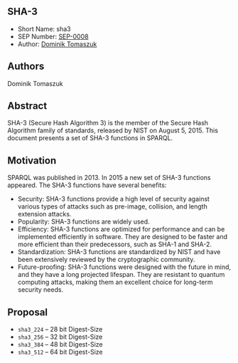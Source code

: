 ## SHA-3

* Short Name: sha3
* SEP Number: [SEP-0008](sep-0008.md)
* Author: [Dominik Tomaszuk](https://github.com/domel)

## Authors

Dominik Tomaszuk

## Abstract

SHA-3 (Secure Hash Algorithm 3) is the member of the Secure Hash Algorithm family of standards, released by NIST on August 5, 2015. This document presents a set of SHA-3 functions in SPARQL.

## Motivation

SPARQL was published in 2013. In 2015 a new set of SHA-3 functions appeared. The SHA-3 functions have several benefits:

* Security: SHA-3 functions provide a high level of security against various types of attacks such as pre-image, collision, and length extension attacks. 
* Popularity: SHA-3 functions are widely used.
* Efficiency: SHA-3 functions are optimized for performance and can be implemented efficiently in software. They are designed to be faster and more efficient than their predecessors, such as SHA-1 and SHA-2.
* Standardization: SHA-3 functions are standardized by NIST and have been extensively reviewed by the cryptographic community. 
* Future-proofing: SHA-3 functions were designed with the future in mind, and they have a long projected lifespan. They are resistant to quantum computing attacks, making them an excellent choice for long-term security needs.

## Proposal

* `sha3_224` – 28 bit Digest-Size
* `sha3_256` – 32 bit Digest-Size
* `sha3_384` – 48 bit Digest-Size
* `sha3_512` – 64 bit Digest-Size





